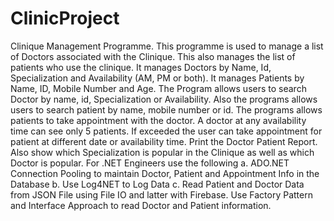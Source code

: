 # ClinicProject
Clinique Management Programme. This programme is used to manage a list of
Doctors associated with the Clinique. This also manages the list of patients who use the
clinique. It manages Doctors by Name, Id, Specialization and Availability (AM, PM or
both). It manages Patients by Name, ID, Mobile Number and Age. The Program allows
users to search Doctor by name, id, Specialization or Availability. Also the programs
allows users to search patient by name, mobile number or id. The programs allows
patients to take appointment with the doctor. A doctor at any availability time can see
only 5 patients. If exceeded the user can take appointment for patient at different date or
availability time. Print the Doctor Patient Report. Also show which Specialization is
popular in the Clinique as well as which Doctor is popular. For .NET Engineers use the
following
a. ADO.NET Connection Pooling to maintain Doctor, Patient and Appointment Info
in the Database
b. Use Log4NET to Log Data
c. Read Patient and Doctor Data from JSON File using File IO and latter with
Firebase. Use Factory Pattern and Interface Approach to read Doctor and Patient
information.
